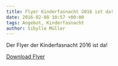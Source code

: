 ```yaml
---
title: Flyer Kinderfasnacht 2016 ist da!
date: 2016-02-08 10:57 +00:00
tags: Angebot, Kinderfasnacht
author: Sibylle Müller
---
```


Der Flyer der Kinderfasnacht 2016 ist da!

[Download Flyer](/download/Kinderfasnacht-Flyer-2016.pdf) 